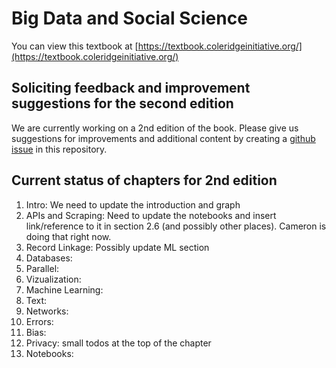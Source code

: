 # Big Data and Social Science 

You can view this textbook at [https://textbook.coleridgeinitiative.org/](https://textbook.coleridgeinitiative.org/)

## Soliciting feedback and improvement suggestions for the second edition

We are currently working on a 2nd edition of the book. Please give us suggestions for improvements and additional content by creating a [github issue](https://github.com/Coleridge-Initiative/big-data-and-social-science/issues) in this repository.

## Current status of chapters for 2nd edition

1. Intro: We need to update the introduction and graph
2. APIs and Scraping: Need to update the notebooks and insert link/reference to it in section 2.6 (and possibly other places). Cameron is doing that right now.
3. Record Linkage: Possibly update ML section
4. Databases: 
5. Parallel: 
6. Vizualization:
7. Machine Learning:
8. Text:
9. Networks: 
10. Errors:
11. Bias:
12. Privacy: small todos at the top of the chapter
13. Notebooks: 
